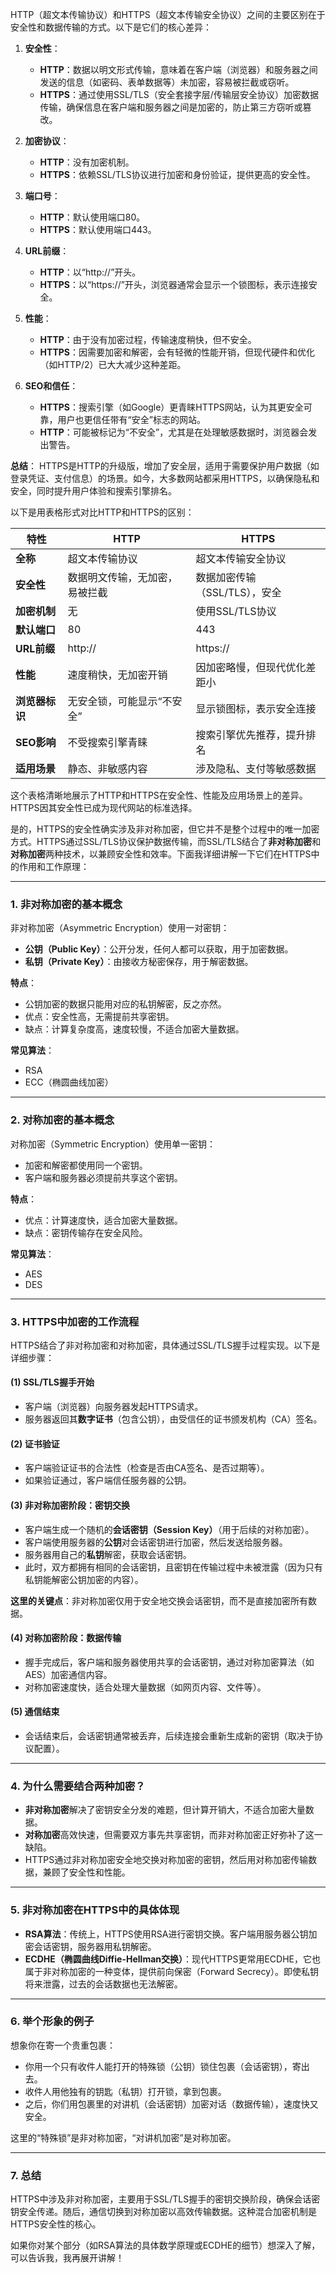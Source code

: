 HTTP（超文本传输协议）和HTTPS（超文本传输安全协议）之间的主要区别在于安全性和数据传输的方式。以下是它们的核心差异：

1. **安全性**：
   - **HTTP**：数据以明文形式传输，意味着在客户端（浏览器）和服务器之间发送的信息（如密码、表单数据等）未加密，容易被拦截或窃听。
   - **HTTPS**：通过使用SSL/TLS（安全套接字层/传输层安全协议）加密数据传输，确保信息在客户端和服务器之间是加密的，防止第三方窃听或篡改。

2. **加密协议**：
   - **HTTP**：没有加密机制。
   - **HTTPS**：依赖SSL/TLS协议进行加密和身份验证，提供更高的安全性。

3. **端口号**：
   - **HTTP**：默认使用端口80。
   - **HTTPS**：默认使用端口443。

4. **URL前缀**：
   - **HTTP**：以“http://”开头。
   - **HTTPS**：以“https://”开头，浏览器通常会显示一个锁图标，表示连接安全。

5. **性能**：
   - **HTTP**：由于没有加密过程，传输速度稍快，但不安全。
   - **HTTPS**：因需要加密和解密，会有轻微的性能开销，但现代硬件和优化（如HTTP/2）已大大减少这种差距。

6. **SEO和信任**：
   - **HTTPS**：搜索引擎（如Google）更青睐HTTPS网站，认为其更安全可靠，用户也更信任带有“安全”标志的网站。
   - **HTTP**：可能被标记为“不安全”，尤其是在处理敏感数据时，浏览器会发出警告。

**总结**：
HTTPS是HTTP的升级版，增加了安全层，适用于需要保护用户数据（如登录凭证、支付信息）的场景。如今，大多数网站都采用HTTPS，以确保隐私和安全，同时提升用户体验和搜索引擎排名。

以下是用表格形式对比HTTP和HTTPS的区别：

| **特性**       | **HTTP**                       | **HTTPS**                     |
| -------------- | ------------------------------ | ----------------------------- |
| **全称**       | 超文本传输协议                 | 超文本传输安全协议            |
| **安全性**     | 数据明文传输，无加密，易被拦截 | 数据加密传输（SSL/TLS），安全 |
| **加密机制**   | 无                             | 使用SSL/TLS协议               |
| **默认端口**   | 80                             | 443                           |
| **URL前缀**    | http://                        | https://                      |
| **性能**       | 速度稍快，无加密开销           | 因加密略慢，但现代优化差距小  |
| **浏览器标识** | 无安全锁，可能显示“不安全”     | 显示锁图标，表示安全连接      |
| **SEO影响**    | 不受搜索引擎青睐               | 搜索引擎优先推荐，提升排名    |
| **适用场景**   | 静态、非敏感内容               | 涉及隐私、支付等敏感数据      |

这个表格清晰地展示了HTTP和HTTPS在安全性、性能及应用场景上的差异。HTTPS因其安全性已成为现代网站的标准选择。



是的，HTTPS的安全性确实涉及非对称加密，但它并不是整个过程中的唯一加密方式。HTTPS通过SSL/TLS协议保护数据传输，而SSL/TLS结合了**非对称加密**和**对称加密**两种技术，以兼顾安全性和效率。下面我详细讲解一下它们在HTTPS中的作用和工作原理：

---

### 1. 非对称加密的基本概念
非对称加密（Asymmetric Encryption）使用一对密钥：
- **公钥（Public Key）**：公开分发，任何人都可以获取，用于加密数据。
- **私钥（Private Key）**：由接收方秘密保存，用于解密数据。

**特点**：
- 公钥加密的数据只能用对应的私钥解密，反之亦然。
- 优点：安全性高，无需提前共享密钥。
- 缺点：计算复杂度高，速度较慢，不适合加密大量数据。

**常见算法**：
- RSA
- ECC（椭圆曲线加密）

---

### 2. 对称加密的基本概念
对称加密（Symmetric Encryption）使用单一密钥：
- 加密和解密都使用同一个密钥。
- 客户端和服务器必须提前共享这个密钥。

**特点**：
- 优点：计算速度快，适合加密大量数据。
- 缺点：密钥传输存在安全风险。


**常见算法**：
- AES
- DES

---

### 3. HTTPS中加密的工作流程
HTTPS结合了非对称加密和对称加密，具体通过SSL/TLS握手过程实现。以下是详细步骤：

#### (1) **SSL/TLS握手开始**
- 客户端（浏览器）向服务器发起HTTPS请求。
- 服务器返回其**数字证书**（包含公钥），由受信任的证书颁发机构（CA）签名。

#### (2) **证书验证**
- 客户端验证证书的合法性（检查是否由CA签名、是否过期等）。
- 如果验证通过，客户端信任服务器的公钥。

#### (3) **非对称加密阶段：密钥交换**
- 客户端生成一个随机的**会话密钥（Session Key）**（用于后续的对称加密）。
- 客户端使用服务器的**公钥**对会话密钥进行加密，然后发送给服务器。
- 服务器用自己的**私钥**解密，获取会话密钥。
- 此时，双方都拥有相同的会话密钥，且密钥在传输过程中未被泄露（因为只有私钥能解密公钥加密的内容）。

**这里的关键点**：非对称加密仅用于安全地交换会话密钥，而不是直接加密所有数据。

#### (4) **对称加密阶段：数据传输**
- 握手完成后，客户端和服务器使用共享的会话密钥，通过对称加密算法（如AES）加密通信内容。
- 对称加密速度快，适合处理大量数据（如网页内容、文件等）。

#### (5) **通信结束**
- 会话结束后，会话密钥通常被丢弃，后续连接会重新生成新的密钥（取决于协议配置）。

---

### 4. 为什么需要结合两种加密？
- **非对称加密**解决了密钥安全分发的难题，但计算开销大，不适合加密大量数据。
- **对称加密**高效快速，但需要双方事先共享密钥，而非对称加密正好弥补了这一缺陷。
- HTTPS通过非对称加密安全地交换对称加密的密钥，然后用对称加密传输数据，兼顾了安全性和性能。

---

### 5. 非对称加密在HTTPS中的具体体现
- **RSA算法**：传统上，HTTPS使用RSA进行密钥交换。客户端用服务器公钥加密会话密钥，服务器用私钥解密。
- **ECDHE（椭圆曲线Diffie-Hellman交换）**：现代HTTPS更常用ECDHE，它也属于非对称加密的一种变体，提供前向保密（Forward Secrecy）。即使私钥将来泄露，过去的会话数据也无法解密。

---

### 6. 举个形象的例子
想象你在寄一个贵重包裹：
- 你用一个只有收件人能打开的特殊锁（公钥）锁住包裹（会话密钥），寄出去。
- 收件人用他独有的钥匙（私钥）打开锁，拿到包裹。
- 之后，你们用包裹里的对讲机（会话密钥）加密对话（数据传输），速度快又安全。

这里的“特殊锁”是非对称加密，“对讲机加密”是对称加密。

---

### 7. 总结
HTTPS中涉及非对称加密，主要用于SSL/TLS握手的密钥交换阶段，确保会话密钥安全传递。随后，通信切换到对称加密以高效传输数据。这种混合加密机制是HTTPS安全性的核心。

如果你对某个部分（如RSA算法的具体数学原理或ECDHE的细节）想深入了解，可以告诉我，我再展开讲解！